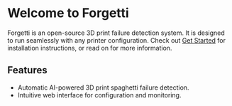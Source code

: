 # Welcome to Forgetti

Forgetti is an open-source 3D print failure detection system. It is designed to run seamlessly with any printer configuration. Check out [Get Started](get_started.md) for installation instructions, or read on for more information.

## Features

* Automatic AI-powered 3D print spaghetti failure detection.
* Intuitive web interface for configuration and monitoring.
